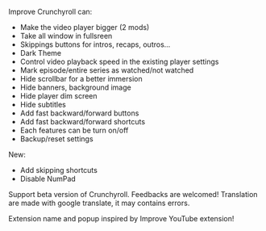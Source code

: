 Improve Crunchyroll can:
 - Make the video player bigger (2 mods)
 - Take all window in fullsreen
 - Skippings buttons for intros, recaps, outros...
 - Dark Theme
 - Control video playback speed in the existing player settings
 - Mark episode/entire series as watched/not watched
 - Hide scrollbar for a better immersion
 - Hide banners, background image
 - Hide player dim screen
 - Hide subtitles
 - Add fast backward/forward buttons
 - Add fast backward/forward shortcuts
 - Each features can be turn on/off
 - Backup/reset settings

New:
 - Add skipping shortcuts
 - Disable NumPad

Support beta version of Crunchyroll.
Feedbacks are welcomed!
Translation are made with google translate, it may contains errors.

Extension name and popup inspired by Improve YouTube extension!
